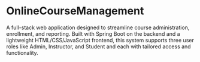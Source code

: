 # OnlineCourseManagement
A full-stack web application designed to streamline course administration, enrollment, and reporting. Built with Spring Boot on the backend and a lightweight HTML/CSS/JavaScript frontend, this system supports three user roles like Admin, Instructor, and Student and each with tailored access and functionality.
